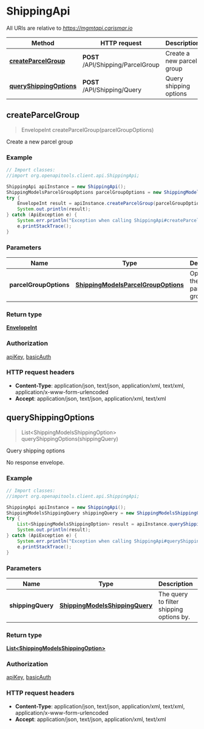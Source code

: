 # ShippingApi

All URIs are relative to *https://mgmtapi.carismar.io*

Method | HTTP request | Description
------------- | ------------- | -------------
[**createParcelGroup**](ShippingApi.md#createParcelGroup) | **POST** /API/Shipping/ParcelGroup | Create a new parcel group
[**queryShippingOptions**](ShippingApi.md#queryShippingOptions) | **POST** /API/Shipping/Query | Query shipping options



## createParcelGroup

> EnvelopeInt createParcelGroup(parcelGroupOptions)

Create a new parcel group

### Example

```java
// Import classes:
//import org.openapitools.client.api.ShippingApi;

ShippingApi apiInstance = new ShippingApi();
ShippingModelsParcelGroupOptions parcelGroupOptions = new ShippingModelsParcelGroupOptions(); // ShippingModelsParcelGroupOptions | Options for the new parcel group.
try {
    EnvelopeInt result = apiInstance.createParcelGroup(parcelGroupOptions);
    System.out.println(result);
} catch (ApiException e) {
    System.err.println("Exception when calling ShippingApi#createParcelGroup");
    e.printStackTrace();
}
```

### Parameters


Name | Type | Description  | Notes
------------- | ------------- | ------------- | -------------
 **parcelGroupOptions** | [**ShippingModelsParcelGroupOptions**](ShippingModelsParcelGroupOptions.md)| Options for the new parcel group. |

### Return type

[**EnvelopeInt**](EnvelopeInt.md)

### Authorization

[apiKey](../README.md#apiKey), [basicAuth](../README.md#basicAuth)

### HTTP request headers

- **Content-Type**: application/json, text/json, application/xml, text/xml, application/x-www-form-urlencoded
- **Accept**: application/json, text/json, application/xml, text/xml


## queryShippingOptions

> List&lt;ShippingModelsShippingOption&gt; queryShippingOptions(shippingQuery)

Query shipping options

No response envelope.

### Example

```java
// Import classes:
//import org.openapitools.client.api.ShippingApi;

ShippingApi apiInstance = new ShippingApi();
ShippingModelsShippingQuery shippingQuery = new ShippingModelsShippingQuery(); // ShippingModelsShippingQuery | The query to filter shipping options by.
try {
    List<ShippingModelsShippingOption> result = apiInstance.queryShippingOptions(shippingQuery);
    System.out.println(result);
} catch (ApiException e) {
    System.err.println("Exception when calling ShippingApi#queryShippingOptions");
    e.printStackTrace();
}
```

### Parameters


Name | Type | Description  | Notes
------------- | ------------- | ------------- | -------------
 **shippingQuery** | [**ShippingModelsShippingQuery**](ShippingModelsShippingQuery.md)| The query to filter shipping options by. |

### Return type

[**List&lt;ShippingModelsShippingOption&gt;**](ShippingModelsShippingOption.md)

### Authorization

[apiKey](../README.md#apiKey), [basicAuth](../README.md#basicAuth)

### HTTP request headers

- **Content-Type**: application/json, text/json, application/xml, text/xml, application/x-www-form-urlencoded
- **Accept**: application/json, text/json, application/xml, text/xml

